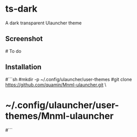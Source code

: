 # ts-dark
A dark transparent Ulauncher theme

## Screenshot
#![]()
To do

## Installation

#```sh
#mkdir -p ~/.config/ulauncher/user-themes
#git clone https://github.com/quamin/Mnml-ulauncher.git \
#  ~/.config/ulauncher/user-themes/Mnml-ulauncher
#```
